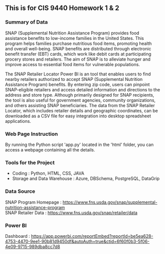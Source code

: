 ## This is for CIS 9440 Homework 1 & 2


### Summary of Data

SNAP (Supplemental Nutrition Assistance Program) provides food assistance benefits to low-income families in the United States. This program helps families purchase nutritious food items, promoting health and overall well-being. SNAP benefits are distributed through electronic benefit transfer (EBT) cards, which work like debit cards at participating grocery stores and retailers. The aim of SNAP is to alleviate hunger and improve access to essential food items for vulnerable populations.

The SNAP Retailer Locator Power BI is an tool that enables users to find nearby retailers authorized to accept SNAP (Supplemental Nutrition Assistance Program) benefits. By entering zip code, users can pinpoint SNAP-eligible retailers and access detailed information and directions to the address and store type. Although primarily designed for SNAP recipients, the tool is also useful for government agencies, community organizations, and others assisting SNAP beneficiaries. The data from the SNAP Retailer Locator, which includes retailer details and geographic coordinates, can be downloaded as a CSV file for easy integration into desktop spreadsheet applications.


### Web Page Instruction

By running the Python script 'app.py' located in the 'html' folder, you can access a webpage containing all the details.


### Tools for the Project

* Coding : Python, HTML, CSS, JAVA
* Storage and Data Warehouse : Azure, DBSchema, PostgreSQL, DataGrip


### Data Source

SNAP Program Homepage : https://www.fns.usda.gov/snap/supplemental-nutrition-assistance-program
<br>
SNAP Retailer Data : https://www.fns.usda.gov/snap/retailer/data


### Power BI

Dashboard : https://app.powerbi.com/reportEmbed?reportId=be5ea628-4753-4470-9ee1-90b81d9450df&autoAuth=true&ctid=6f60f0b3-5f06-4e09-9715-989dba8cc7d8
